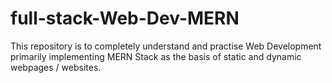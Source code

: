 # full-stack-Web-Dev-MERN
This repository is to completely understand and practise Web Development primarily implementing MERN Stack as the basis of static and dynamic webpages / websites.